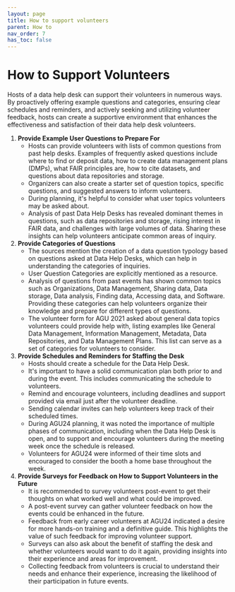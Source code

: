 ```yaml
---
layout: page
title: How to support volunteers
parent: How to
nav_order: 7
has_toc: false
---
```


# How to Support Volunteers

Hosts of a data help desk can support their volunteers in numerous ways. By
proactively offering example questions and categories, ensuring clear schedules
and reminders, and actively seeking and utilizing volunteer feedback, hosts can
create a supportive environment that enhances the effectiveness and satisfaction
of their data help desk volunteers.

<!-- prettier-ignore -->
1. **Provide Example User Questions to Prepare For**
   - Hosts can provide volunteers with lists of common questions from past help
      desks. Examples of frequently asked questions include where to find or
      deposit data, how to create data management plans (DMPs), what FAIR
      principles are, how to cite datasets, and questions about data repositories
      and storage.
   - Organizers can also create a starter set of question topics, specific
      questions, and suggested answers to inform volunteers.
   - During planning, it's helpful to consider what user topics volunteers may be
      asked about.
   - Analysis of past Data Help Desks has revealed dominant themes in questions,
      such as data repositories and storage, rising interest in FAIR data, and
      challenges with large volumes of data. Sharing these insights can help
      volunteers anticipate common areas of inquiry.
1. **Provide Categories of Questions**
   - The sources mention the creation of a data question typology based on
      questions asked at Data Help Desks, which can help in understanding the
      categories of inquiries.
   - User Question Categories are explicitly mentioned as a resource.
   - Analysis of questions from past events has shown common topics such as
      Organizations, Data Management, Sharing data, Data storage, Data analysis,
      Finding data, Accessing data, and Software. Providing these categories can
      help volunteers organize their knowledge and prepare for different types of
      questions.
   - The volunteer form for AGU 2021 asked about general data topics volunteers
      could provide help with, listing examples like General Data Management,
      Information Management, Metadata, Data Repositories, and Data Management
      Plans. This list can serve as a set of categories for volunteers to consider.
1. **Provide Schedules and Reminders for Staffing the Desk**
   - Hosts should create a schedule for the Data Help Desk.
   - It's important to have a solid communication plan both prior to and during
      the event. This includes communicating the schedule to volunteers.
   - Remind and encourage volunteers, including deadlines and support provided via
      email just after the volunteer deadline.
   - Sending calendar invites can help volunteers keep track of their scheduled
      times.
   - During AGU24 planning, it was noted the importance of multiple phases of
      communication, including when the Data Help Desk is open, and to support and
      encourage volunteers during the meeting week once the schedule is released.
   - Volunteers for AGU24 were informed of their time slots and encouraged to
      consider the booth a home base throughout the week.
1. **Provide Surveys for Feedback on How to Support Volunteers in the Future**
   - It is recommended to survey volunteers post-event to get their thoughts on
      what worked well and what could be improved.
   - A post-event survey can gather volunteer feedback on how the events could be
      enhanced in the future.
   - Feedback from early career volunteers at AGU24 indicated a desire for more
      hands-on training and a definitive guide. This highlights the value of such
      feedback for improving volunteer support.
   - Surveys can also ask about the benefit of staffing the desk and whether
      volunteers would want to do it again, providing insights into their
      experience and areas for improvement.
   - Collecting feedback from volunteers is crucial to understand their needs and
      enhance their experience, increasing the likelihood of their participation in
      future events.
